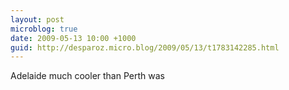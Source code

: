```yaml
---
layout: post
microblog: true
date: 2009-05-13 10:00 +1000
guid: http://desparoz.micro.blog/2009/05/13/t1783142285.html
---
```

Adelaide much cooler than Perth was
